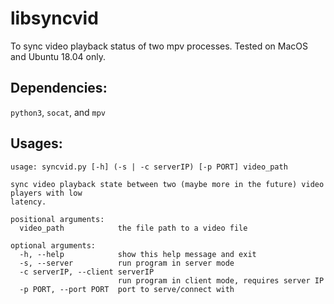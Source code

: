 # libsyncvid
To sync video playback status of two mpv processes.
Tested on MacOS and Ubuntu 18.04 only.

## Dependencies:
`python3`, `socat`, and  `mpv`

## Usages:

```
usage: syncvid.py [-h] (-s | -c serverIP) [-p PORT] video_path

sync video playback state between two (maybe more in the future) video players with low
latency.

positional arguments:
  video_path            the file path to a video file

optional arguments:
  -h, --help            show this help message and exit
  -s, --server          run program in server mode
  -c serverIP, --client serverIP
                        run program in client mode, requires server IP
  -p PORT, --port PORT  port to serve/connect with
```
